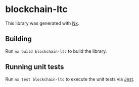 # blockchain-ltc

This library was generated with [Nx](https://nx.dev).

## Building

Run `nx build blockchain-ltc` to build the library.

## Running unit tests

Run `nx test blockchain-ltc` to execute the unit tests via [Jest](https://jestjs.io).
